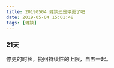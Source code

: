 ```yaml
---
title: 20190504 雑談还是停更了吧
date: 2019-05-04 15:01:48
tags: [雑談]
---
```


### 21天

停更的时长，挽回持续性的上限，自五一起。